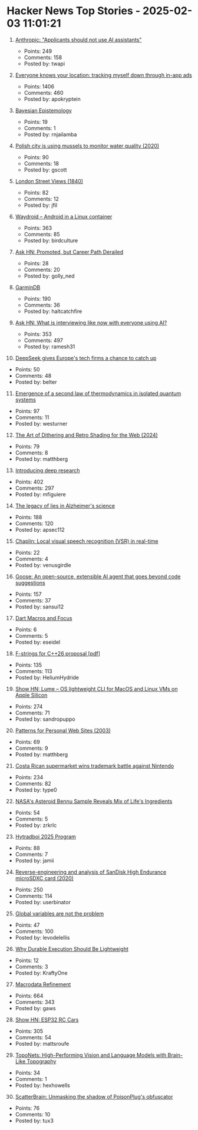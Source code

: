 # Hacker News Top Stories - 2025-02-03 11:01:21

1. [Anthropic: "Applicants should not use AI assistants"](https://simonwillison.net/2025/Feb/2/anthropic/)
   - Points: 249
   - Comments: 158
   - Posted by: twapi

2. [Everyone knows your location: tracking myself down through in-app ads](https://timsh.org/tracking-myself-down-through-in-app-ads/)
   - Points: 1406
   - Comments: 460
   - Posted by: apokryptein

3. [Bayesian Epistemology](https://plato.stanford.edu/entries/epistemology-bayesian/)
   - Points: 19
   - Comments: 1
   - Posted by: rnjailamba

4. [Polish city is using mussels to monitor water quality (2020)](https://www.awa.asn.au/resources/latest-news/technology/innovation/polish-city-using-mussels-monitor-water-quality)
   - Points: 90
   - Comments: 18
   - Posted by: gscott

5. [London Street Views (1840)](https://www.davidrumsey.com/luna/servlet/detail/RUMSEY~8~1~323099~90092214:Composite--London-Street-Views-No--)
   - Points: 82
   - Comments: 12
   - Posted by: jfil

6. [Waydroid – Android in a Linux container](https://waydro.id/)
   - Points: 363
   - Comments: 85
   - Posted by: birdculture

7. [Ask HN: Promoted, but Career Path Derailed](undefined)
   - Points: 28
   - Comments: 20
   - Posted by: golly_ned

8. [GarminDB](https://github.com/tcgoetz/GarminDB)
   - Points: 190
   - Comments: 36
   - Posted by: haltcatchfire

9. [Ask HN: What is interviewing like now with everyone using AI?](undefined)
   - Points: 353
   - Comments: 497
   - Posted by: ramesh31

10. [DeepSeek gives Europe's tech firms a chance to catch up](https://www.reuters.com/technology/artificial-intelligence/deepseek-gives-europes-tech-firms-chance-catch-up-global-ai-race-2025-02-03/)
   - Points: 50
   - Comments: 48
   - Posted by: belter

11. [Emergence of a second law of thermodynamics in isolated quantum systems](https://journals.aps.org/prxquantum/abstract/10.1103/PRXQuantum.6.010309)
   - Points: 97
   - Comments: 11
   - Posted by: westurner

12. [The Art of Dithering and Retro Shading for the Web (2024)](https://blog.maximeheckel.com/posts/the-art-of-dithering-and-retro-shading-web/)
   - Points: 79
   - Comments: 8
   - Posted by: matthberg

13. [Introducing deep research](https://openai.com/index/introducing-deep-research/)
   - Points: 402
   - Comments: 297
   - Posted by: mfiguiere

14. [The legacy of lies in Alzheimer's science](https://www.nytimes.com/2025/01/24/opinion/alzheimers-fraud-cure.html)
   - Points: 188
   - Comments: 120
   - Posted by: apsec112

15. [Chaplin: Local visual speech recognition (VSR) in real-time](https://github.com/amanvirparhar/chaplin)
   - Points: 22
   - Comments: 4
   - Posted by: venusgirdle

16. [Goose: An open-source, extensible AI agent that goes beyond code suggestions](https://block.github.io/goose/)
   - Points: 157
   - Comments: 37
   - Posted by: sansui12

17. [Dart Macros and Focus](https://shorebird.dev/blog/dart-macros/)
   - Points: 6
   - Comments: 5
   - Posted by: eseidel

18. [F-strings for C++26 proposal [pdf]](https://www.open-std.org/jtc1/sc22/wg21/docs/papers/2024/p3412r0.pdf)
   - Points: 135
   - Comments: 113
   - Posted by: HeliumHydride

19. [Show HN: Lume – OS lightweight CLI for MacOS and Linux VMs on Apple Silicon](https://github.com/trycua/lume)
   - Points: 274
   - Comments: 71
   - Posted by: sandropuppo

20. [Patterns for Personal Web Sites (2003)](http://www.rdrop.com/~half/Creations/Writings/Web.patterns/index.html)
   - Points: 69
   - Comments: 9
   - Posted by: matthberg

21. [Costa Rican supermarket wins trademark battle against Nintendo](https://ticotimes.net/2025/01/30/david-vs-goliath-costa-rican-super-mario-defeats-nintendo-in-court)
   - Points: 234
   - Comments: 82
   - Posted by: type0

22. [NASA's Asteroid Bennu Sample Reveals Mix of Life's Ingredients](https://www.nasa.gov/news-release/nasas-asteroid-bennu-sample-reveals-mix-of-lifes-ingredients/)
   - Points: 54
   - Comments: 5
   - Posted by: zrkrlc

23. [Hytradboi 2025 Program](https://www.hytradboi.com/2025/)
   - Points: 88
   - Comments: 7
   - Posted by: jamii

24. [Reverse-engineering and analysis of SanDisk High Endurance microSDXC card (2020)](https://ripitapart.com/2020/07/16/reverse-engineering-and-analysis-of-sandisk-high-endurance-microsdxc-card/)
   - Points: 250
   - Comments: 114
   - Posted by: userbinator

25. [Global variables are not the problem](https://codestyleandtaste.com/globals-are-not-the-problem.html)
   - Points: 47
   - Comments: 100
   - Posted by: levodelellis

26. [Why Durable Execution Should Be Lightweight](https://www.dbos.dev/blog/what-is-lightweight-durable-execution)
   - Points: 12
   - Comments: 3
   - Posted by: KraftyOne

27. [Macrodata Refinement](https://lumon-industries.com/)
   - Points: 664
   - Comments: 343
   - Posted by: gaws

28. [Show HN: ESP32 RC Cars](https://github.com/mattsroufe/esp32_rc_cars)
   - Points: 305
   - Comments: 54
   - Posted by: mattsroufe

29. [TopoNets: High-Performing Vision and Language Models with Brain-Like Topography](https://toponets.github.io/)
   - Points: 34
   - Comments: 1
   - Posted by: hexhowells

30. [ScatterBrain: Unmasking the shadow of PoisonPlug's obfuscator](https://cloud.google.com/blog/topics/threat-intelligence/scatterbrain-unmasking-poisonplug-obfuscator)
   - Points: 76
   - Comments: 10
   - Posted by: tux3

